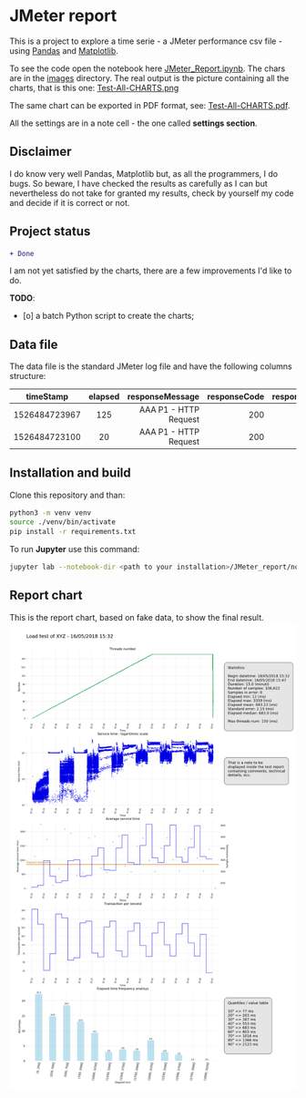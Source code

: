 # JMeter report
This is a project to explore a time serie - a JMeter performance csv file - using [Pandas](https://pandas.pydata.org/) and [Matplotlib](https://matplotlib.org/).

To see the code open the notebook here [JMeter_Report.ipynb](./notebook/JMeter_Report.ipynb).
The chars are in the [images](./images/) directory. 
The real output is the picture containing all the charts, that is this one: [Test-All-CHARTS.png](./images/Test-All-CHARTS.png)

The same chart can be exported in PDF format, see: [Test-All-CHARTS.pdf](./images/Test-All-CHARTS.pdf). 

All the settings are in a note cell - the one called **settings section**.

## Disclaimer
I do know very well Pandas, Matplotlib but, as all the programmers, I do bugs.
So beware, I have checked the results as carefully as I can but nevertheless do not take for granted my results, check by yourself my code and decide if it is correct or not.

## Project status

```diff
+ Done
```
I am not yet satisfied by the charts, there are a few improvements I'd like to do.

**TODO**: 
- [o] a batch Python script to create the charts; 

## Data file
The data file is the standard JMeter log file and have the following columns structure:

|timeStamp| elapsed | responseMessage | responseCode | responseCode | grpThreads | allThreads |
|:-------:|:---------------:| ------------:| ------------:| ----------:| ----------:| ----------:|
|1526484723967|125|AAA P1 - HTTP Request|200|OK|1|1|
|1526484723100|20|AAA P1 - HTTP Request|200|OK|1|1|

## Installation and build
Clone this repository and than:

```bash
python3 -m venv venv
source ./venv/bin/activate
pip install -r requirements.txt
```
To run **Jupyter** use this command:
```bash
jupyter lab --notebook-dir <path to your installation>/JMeter_report/notebook --port=9191
```
## Report chart
This is the report chart, based on fake data, to show the final result.
![JMeter report chart](./images/Test-All-CHARTS.png?)
